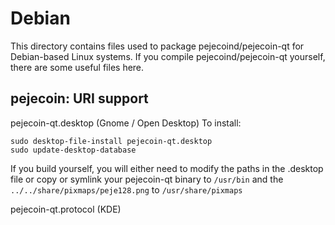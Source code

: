 
Debian
====================
This directory contains files used to package pejecoind/pejecoin-qt
for Debian-based Linux systems. If you compile pejecoind/pejecoin-qt yourself, there are some useful files here.

## pejecoin: URI support ##


pejecoin-qt.desktop  (Gnome / Open Desktop)
To install:

	sudo desktop-file-install pejecoin-qt.desktop
	sudo update-desktop-database

If you build yourself, you will either need to modify the paths in
the .desktop file or copy or symlink your pejecoin-qt binary to `/usr/bin`
and the `../../share/pixmaps/peje128.png` to `/usr/share/pixmaps`

pejecoin-qt.protocol (KDE)

